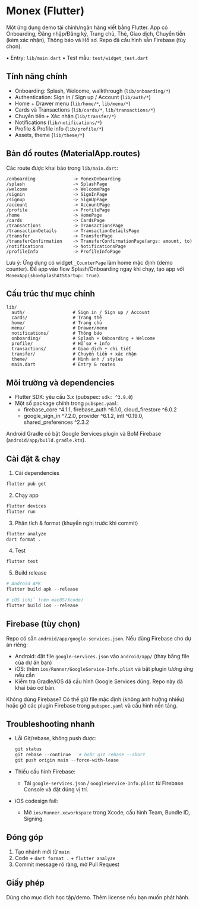 # Monex (Flutter)

Một ứng dụng demo tài chính/ngân hàng viết bằng Flutter. App có Onboarding, Đăng nhập/Đăng ký, Trang chủ, Thẻ, Giao dịch, Chuyển tiền (kèm xác nhận), Thông báo và Hồ sơ. Repo đã cấu hình sẵn Firebase (tùy chọn).

• Entry: `lib/main.dart`
• Test mẫu: `test/widget_test.dart`

## Tính năng chính

- Onboarding: Splash, Welcome, walkthrough (`lib/onboarding/*`)
- Authentication: Sign in / Sign up / Account (`lib/auth/*`)
- Home + Drawer menu (`lib/home/*`, `lib/menu/*`)
- Cards và Transactions (`lib/cards/*`, `lib/transactions/*`)
- Chuyển tiền + Xác nhận (`lib/transfer/*`)
- Notifications (`lib/notifications/*`)
- Profile & Profile info (`lib/profile/*`)
- Assets, theme (`lib/theme/*`)

## Bản đồ routes (MaterialApp.routes)

Các route được khai báo trong `lib/main.dart`:

```
/onboarding              -> MonexOnboarding
/splash                  -> SplashPage
/welcome                 -> WelcomePage
/signin                  -> SignInPage
/signup                  -> SignUpPage
/account                 -> AccountPage
/profile                 -> ProfilePage
/home                    -> HomePage
/cards                   -> CardsPage
/transactions            -> TransactionsPage
/transactionDetails      -> TransactionDetailsPage
/transfer                -> TransferPage
/transferConfirmation    -> TransferConfirmationPage(args: amount, to)
/notifications           -> NotificationsPage
/profileInfo             -> ProfileInfoPage
```

Lưu ý: Ứng dụng có widget `_CounterPage` làm home mặc định (demo counter). Để app vào flow Splash/Onboarding ngay khi chạy, tạo app với `MonexApp(showSplashAtStartup: true)`.

## Cấu trúc thư mục chính

```
lib/
  auth/                  # Sign in / Sign up / Account
  cards/                 # Trang thẻ
  home/                  # Trang chủ
  menu/                  # Drawer/menu
  notifications/         # Thông báo
  onboarding/            # Splash + Onboarding + Welcome
  profile/               # Hồ sơ + info
  transactions/          # Giao dịch + chi tiết
  transfer/              # Chuyển tiền + xác nhận
  theme/                 # Hình ảnh / styles
  main.dart              # Entry & routes
```

## Môi trường và dependencies

- Flutter SDK: yêu cầu 3.x (pubspec: `sdk: ^3.9.0`)
- Một số package chính trong `pubspec.yaml`:
  - firebase_core ^4.1.1, firebase_auth ^6.1.0, cloud_firestore ^6.0.2
  - google_sign_in ^7.2.0, provider ^6.1.2, intl ^0.19.0, shared_preferences ^2.3.2

Android Gradle có bật Google Services plugin và BoM Firebase (`android/app/build.gradle.kts`).

## Cài đặt & chạy

1. Cài dependencies

```powershell
flutter pub get
```

2. Chạy app

```powershell
flutter devices
flutter run
```

3. Phân tích & format (khuyến nghị trước khi commit)

```powershell
flutter analyze
dart format .
```

4. Test

```powershell
flutter test
```

5. Build release

```powershell
# Android APK
flutter build apk --release

# iOS (chỉ trên macOS/Xcode)
flutter build ios --release
```

## Firebase (tùy chọn)

Repo có sẵn `android/app/google-services.json`. Nếu dùng Firebase cho dự án riêng:

- Android: đặt file `google-services.json` vào `android/app/` (thay bằng file của dự án bạn)
- iOS: thêm `ios/Runner/GoogleService-Info.plist` và bật plugin tương ứng nếu cần
- Kiểm tra Gradle/iOS đã cấu hình Google Services đúng. Repo này đã khai báo cơ bản.

Không dùng Firebase? Có thể giữ file mặc định (không ảnh hưởng nhiều) hoặc gỡ các plugin Firebase trong `pubspec.yaml` và cấu hình nền tảng.

## Troubleshooting nhanh

- Lỗi Git/rebase, không push được:

  ```powershell
  git status
  git rebase --continue   # hoặc git rebase --abort
  git push origin main --force-with-lease
  ```

- Thiếu cấu hình Firebase:

  - Tải `google-services.json` / `GoogleService-Info.plist` từ Firebase Console và đặt đúng vị trí.

- iOS codesign fail:
  - Mở `ios/Runner.xcworkspace` trong Xcode, cấu hình Team, Bundle ID, Signing.

## Đóng góp

1. Tạo nhánh mới từ `main`
2. Code + `dart format .` + `flutter analyze`
3. Commit message rõ ràng, mở Pull Request

## Giấy phép

Dùng cho mục đích học tập/demo. Thêm license nếu bạn muốn phát hành.
